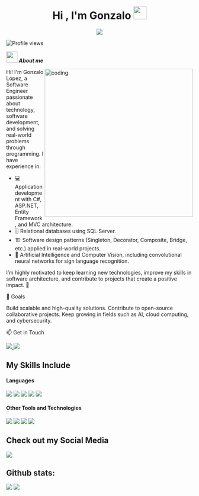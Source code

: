 <h1 align="center">Hi , I'm Gonzalo <img src="https://media.giphy.com/media/TEnXkcsHrP4YedChhA/giphy.gif" width="35"></h1>
<p align="center">
  <a href="https://github.com/DenverCoder1/readme-typing-svg"><img src="https://readme-typing-svg.herokuapp.com?lines=Welcome+To+My+Github!;I'm+A+Software+Engineer;CSHARP%20|%20SQL%20|%20.NET%20;Always%20learning%20new%20things&center=true&width=500&height=50"></a>
</p>

<img src="https://komarev.com/ghpvc/?username=rogonza10&label=Profile%20views&color=0e75b6&style=flat" alt="Profile views" />


<img src="https://media3.giphy.com/media/v1.Y2lkPTc5MGI3NjExbnV5dDJhZjI0Z3o2b2x4em1wMXVlOHloajc4ejNkdGF5cnQ4YnYxdSZlcD12MV9pbnRlcm5hbF9naWZfYnlfaWQmY3Q9Zw/LD2ZJ0pdNmCxFikNQ5/giphy.gif" width="30px">&nbsp;***About me***

<img align="right" alt="coding" width="400px" src="https://media2.giphy.com/media/v1.Y2lkPTc5MGI3NjExN2IxYjczNjMxZTE4YTlmMjkxNGVhZGNkY2E2Zjk1NTA4MmNkMGJhNiZlcD12MV9pbnRlcm5hbF9naWZzX2dpZklkJmN0PWc/qgQUggAC3Pfv687qPC/giphy.gif">

Hi! I'm Gonzalo López, a Software Engineer passionate about technology, software development, and solving real-world problems through programming.
I have experience in:
- 💻 Application development with C#, ASP.NET, Entity Framework, and MVC architecture.
- 🗄️ Relational databases using SQL Server.
- 🏗️ Software design patterns (Singleton, Decorator, Composite, Bridge, etc.) applied in real-world projects.
- 🤖 Artificial Intelligence and Computer Vision, including convolutional neural networks for sign language recognition.


I’m highly motivated to keep learning new technologies, improve my skills in software architecture, and contribute to projects that create a positive impact. 🚀

🎯 Goals

Build scalable and high-quality solutions.
Contribute to open-source collaborative projects.
Keep growing in fields such as AI, cloud computing, and cybersecurity.

📫 Get in Touch

<a href= "mailto:glm.inge7@gmail.com">
    <img src="https://skillicons.dev/icons?i=gmail">
</a>

<a href= "https://www.linkedin.com/in/ing-glm">
    <img src="https://skillicons.dev/icons?i=linkedin">
</a>

## My Skills Include

<h4> Languages </h4>
<span> 
  <img src="https://img.shields.io/badge/HTML5-E34F26?style=for-the-badge&logo=html5&logoColor=white">
  <img src="https://img.shields.io/badge/CSS3-1572B6?style=for-the-badge&logo=css3&logoColor=white">
  <img src="https://img.shields.io/badge/c%23-%23239120.svg?style=for-the-badge&logo=csharp&logoColor=white">
  <img src="https://img.shields.io/badge/.NET-512BD4?style=for-the-badge&labelColor=512BD4&logoColor=ffffff&logo=dot-net">
  <img src="https://img.shields.io/badge/SQL%20-%23025E8C.svg?logo=amazon-dynamodb&logoColor=white">
</span>


<h4> Other Tools and Technologies </h4>
<span>
  <img src="https://img.shields.io/badge/Git-F05032?style=for-the-badge&logo=git&logoColor=white">
  <img src="https://img.shields.io/badge/github-%23121011.svg?style=for-the-badge&logo=github&logoColor=white">
  <img src="https://img.shields.io/badge/Visual%20Studio-5C2D91.svg?style=for-the-badge&logo=visual-studio&logoColor=white">
  <img src="https://img.shields.io/badge/Visual%20Studio%20Code-0078d7.svg?style=for-the-badge&logo=visual-studio-code&logoColor=white">

</span>

## Check out my Social Media

<a href= "https://www.instagram.com/rogonzalo10">
    <img src="https://skillicons.dev/icons?i=instagram">
</a>


<h2>Github stats:</h2> 

[![](https://github-readme-stats.vercel.app/api?username=rogonza10&show_icons=true&theme=tokyonight&hide_border=true&locale=en)](https://github.com/rogonza10)
[![](https://github-readme-streak-stats.herokuapp.com/?user=rogonza10&theme=material-palenight)](https://github.com/rogonza10)
</div>
